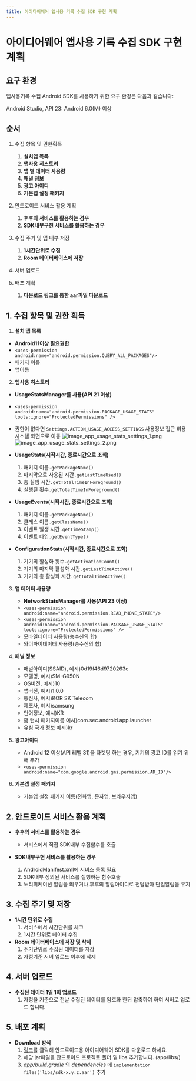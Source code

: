 ```yaml
---
title: 아이디어웨어 앱사용 기록 수집 SDK 구현 계획
---
```


# 아이디어웨어 앱사용 기록 수집 SDK 구현 계획

## 요구 환경

앱사용기록 수집 Android SDK를 사용하기 위한 요구 환경은 다음과 같습니다:

Android Studio,
API 23: Android 6.0(M) 이상

## 순서

1. 수집 항목 및 권한획득
	1. **설치앱 목록**
    2. **앱사용 히스토리**
    3. **앱 별 데이터 사용량**
    4. **패널 정보**
    5. **광고 아이디**
    6. **기본앱 설정 패키지**


2. 안드로이드 서비스 활용 계획
	1. **후후의 서비스를 활용하는 경우**
    2. **SDK내부구현 서비스를 활용하는 경우**


3. 수집 주기 및 앱 내부 저장
    1. **1시간단위로 수집**
    2. **Room 데이터베이스에 저장**


4. 서버 업로드

5. 배포 계획
    1. **다운로드 링크를 통한 aar파일 다운로드**


## 1. **수집 항목 및 권한 획득**

1. **설치 앱 목록**
- **Android11이상 필요권한**
- `<uses-permission android:name="android.permission.QUERY_ALL_PACKAGES"/>`
- 패키지 이름
- 앱이름

2. **앱사용 히스토리**
- **UsageStatsManager를 사용(API 21 이상)**
- `<uses-permission android:name="android.permission.PACKAGE_USAGE_STATS"
								tools:ignore="ProtectedPermissions" />`
- 권한이 없다면 `Settings.ACTION_USAGE_ACCESS_SETTINGS` 사용정보 접근 허용 시스템 화면으로 이동
![image_app_usage_stats_settings_1.png](image_app_usage_stats_settings_1.png)![image_app_usage_stats_settings_2.png](image_app_usage_stats_settings_2.png)

- **UsageStats(시작시간, 종료시간으로 조회)**
    1. 패키지 이름`.getPackageName()`
    2. 마지막으로 사용된 시간`.getLastTimeUsed()`
    3. 총 실행 시간`.getTotalTimeInForeground()`
    4. 실행된 횟수`.getTotalTimeInForeground()`

- **UsageEvents(시작시간, 종료시간으로 조회)**
    1. 패키지 이름`.getPackageName()`
    2. 클래스 이름`.getClassName()`
    3. 이벤트 발생 시간`.getTimeStamp()`
    4. 이벤트 타입`.getEventType()`

- **ConfigurationStats(시작시간, 종료시간으로 조회)**
    1. 기기의 활성화 횟수`.getActivationCount()`
    2. 기기의 마지막 활성화 시간`.getLastTimeActive()`
    3. 기기의 총 활성화 시간`.getTotalTimeActive()`

3. **앱 데이터 사용량**
    - **NetworkStatsManager를 사용(API 23 이상)**
    - `<uses-permission android:name="android.permission.READ_PHONE_STATE"/>`
    - `<uses-permission android:name="android.permission.PACKAGE_USAGE_STATS"
            tools:ignore="ProtectedPermissions" />`
    - 모바일데이터 사용량(송수신의 합)
    - 와이파이데이터 사용량(송수신의 합)

4. **패널 정보**
    - 패널아이디(SSAID), 예시)0d19f46d9720263c
    - 모델명, 예시)SM-G950N
    - OS버전, 예시)10
    - 앱버전, 예시)1.0.0
    - 통신사, 예시)KOR SK Telecom
    - 제조사, 예시)samsung
    - 언어정보, 예시)KR
    - 홈 런처 패키지이름 예시)com.sec.android.app.launcher
    - 유심 국가 정보 예시)kr

5. **광고아이디**
    - Android 12 이상(API 레벨 31)을 타겟팅 하는 경우, 기기의 광고 ID를 읽기 위해 추가
    - `<uses-permission android:name="com.google.android.gms.permission.AD_ID"/>`

6. **기본앱 설정 패키지**
    - 기본앱 설정 패키지 이름(전화앱, 문자앱, 브라우저앱)

## 2. **안드로이드 서비스 활용 계획**
- **후후의 서비스를 활용하는 경우**	
    - 서비스에서 직접 SDK내부 수집함수를 호출

- **SDK내부구현 서비스를 활용하는 경우**	
    1. AndroidManifest.xml에 서비스 등록 필요
    2. SDK내부 정의된 서비스를 실행하는 함수호출
    3. 노티피케이션 알림을 띄우거나 후후의 알림아이디로 전달받아 단일알림을 유지

## 3. **수집 주기 및 저장**
- **1시간 단위로 수집**	
    1. 서비스에서 시간단위를 체크
    2. 1시간 단위로 데이터 수집 
- **Room 데이터베이스에 저장 및 삭제**	
    1. 주기단위로 수집된 데이터를 저장
    2. 자정기준 서버 업로드 이후에 삭제

## 4. **서버 업로드**
- **수집된 데이터 1일 1회 업로드**	
    1. 자정을 기준으로 전날 수집된 데이터를 암호화 한뒤 압축하여 하여 서버로 업로드 합니다.

## 5. **배포 계획**
- **Download 방식**
    1. [링크](https://ideaware-mobile.s3.ap-northeast-2.amazonaws.com/sdks/sdk-1.0.0.aar)를 클릭해 안드로이드용 아이디어웨어 SDK를 다운로드 하세요.
    2. 해당 jar파일을 안드로이드 프로젝트 폴더 밑 libs 추가합니다. (app/libs/)
    3. *app/build.gradle* 의 *dependencies* 에 `implementation files('libs/sdk-x.y.z.aar')` 추가
